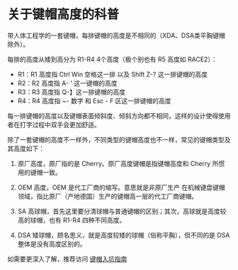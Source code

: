 关于键帽高度的科普
================

带人体工程学的一套键帽，每排键帽的高度是不相同的（XDA、DSA类平胸键帽除外）。

每排的高度从矮到高分为 R1-R4 4个高度（极个别也有 R5 高度如 RACE2）：

- R1：R1 高度指 Ctrl Win 空格这一排 以及 Shift Z-? 这一排键帽的高度
- R2：R2 高度指 A- ‘ 这一键帽的高度
- R3：R3 高度指 Q-】这一排键帽的高度
- R4：R4 高度指 ~- 数字 和 Esc - F 区这一排键帽的高度

每一排键帽的高度以及键帽表面倾斜度、倾斜方向都不相同，这样的设计使得使用者在打字过程中双手会更加舒适。

除了一套键帽的高度不一样外，不同类型的键帽高度也不一样，常见的键帽类型及其高度如下：

1. 原厂高度，原厂指的是 Cherry。原厂高度键帽是指键帽高度和 Cherry 所惯用的键帽一致。

2. OEM 高度，OEM 是代工厂商的缩写。意思就是非原厂生产 在机械键盘键帽领域，指比原厂（产地德国）生产的键帽高一层的代工厂商键帽。

3. SA 高球帽，首先这里要分清球帽与普通键帽的区别；其次，高球就是高度较高的球帽，也有 R1-R4 四种不同高度。

4. DSA 矮球帽，顾名思义，就是高度较矮的球帽（俗称平胸），但不同的是 DSA 整体是没有高度区别的。

如需要更深入了解，推荐访问 [键帽入坑指南](https://www.jianshu.com/p/9a3e820968ee)
